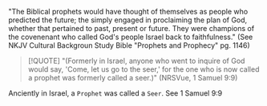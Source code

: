 
"The Biblical prophets would have thought of themselves as people who predicted the future; the simply engaged in proclaiming the plan of God, whether that pertained to past, present or future.  They were champions of the covenenant who called God's people Israel back to faithfulness."
(See NKJV Cultural Backgroun Study Bible "Prophets and Prophecy" pg. 1146)


>[!QUOTE]
> "(Formerly in Israel, anyone who went to inquire of God would say, 'Come, let us go to the seer,' for the one who is now called a prophet was formerly called a seer.)"
> (NRSVue, 1 Samuel 9:9)

Anciently in Israel, a `Prophet` was called a `Seer`. See 1 Samuel 9:9
